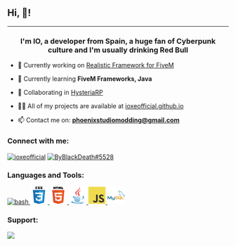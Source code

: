 ## Hi, :wave:!
***
<!--![](https://img.shields.io/endpoint?label=currently&url=https://dev.discordprofiles.me/api/badge/status/236731793892573185?simple=true) ![](https://img.shields.io/endpoint?url=https://dev.discordprofiles.me/api/badge/playing/236731793892573185?vscode=false) ![](https://img.shields.io/endpoint?url=https://dev.discordprofiles.me/api/badge/vscode/236731793892573185) ![](https://img.shields.io/endpoint?url=https://dev.discordprofiles.me/api/badge/spotify/236731793892573185)-->

<h3 align="center">I'm IO, a developer from Spain, a huge fan of Cyberpunk culture and I'm usually drinking Red Bull</h3>

- 🔭 Currently working on [Realistic Framework for FiveM](https://trello.com/b/XVNryBBn/phoenix-studio-dev)

- 🌱 Currently learning **FiveM Frameworks, Java**

- 👯 Collaborating in [HysteriaRP](https://www.hysteriarp.com)

- 👨‍💻 All of my projects are available at [ioxeofficial.github.io](https://ioxeofficial.github.io)

- 📫 Contact me on:  **phoenixstudiomodding@gmail.com**

<h3 align="left">Connect with me:</h3>
<p align="left">
<a href="https://twitter.com/ioxeofficial" target="blank"><img align="center" src="https://img.icons8.com/nolan/64/twitter.png" alt="ioxeofficial" height="64" width="64"/></a>
<a href="https://dsc.bio/byblackdeath" target="blank"><img align="center" src="https://img.icons8.com/nolan/64/discord-logo.png" alt="ByBlackDeath#5528" height="64" width="64"/></a>
</p>

<h3 align="left">Languages and Tools:</h3>
<p align="left"> <a href="https://www.gnu.org/software/bash/" target="_blank"> <img src="https://www.vectorlogo.zone/logos/gnu_bash/gnu_bash-icon.svg" alt="bash" width="40" height="40"/> </a> <a href="https://www.w3schools.com/css/" target="_blank"> <img src="https://raw.githubusercontent.com/devicons/devicon/master/icons/css3/css3-original-wordmark.svg" alt="css3" width="40" height="40"/> </a> <a href="https://www.w3.org/html/" target="_blank"> <img src="https://raw.githubusercontent.com/devicons/devicon/master/icons/html5/html5-original-wordmark.svg" alt="html5" width="40" height="40"/> </a> <a href="https://www.java.com" target="_blank"> <img src="https://raw.githubusercontent.com/devicons/devicon/master/icons/java/java-original.svg" alt="java" width="40" height="40"/> </a> <a href="https://developer.mozilla.org/en-US/docs/Web/JavaScript" target="_blank"> <img src="https://raw.githubusercontent.com/devicons/devicon/master/icons/javascript/javascript-original.svg" alt="javascript" width="40" height="40"/> </a> <a href="https://www.mysql.com/" target="_blank"> <img src="https://raw.githubusercontent.com/devicons/devicon/master/icons/mysql/mysql-original-wordmark.svg" alt="mysql" width="40" height="40"/> </a> </p>


<h3 align="left">Support:</h3>
<p><a href="https://www.buymeacoffee.com/ioxeofficial"><img src="https://img.buymeacoffee.com/button-api/?text=Buy me a Red Bull&emoji=🥤&slug=ioxeofficial&button_colour=7b2f9f&font_colour=ffffff&font_family=Bree&outline_colour=ffffff&coffee_colour=FFDD00"></a></p><br><br>

<!--<details>
<summary>Other Things</summary>
<img src="https://i.imgur.com/y3k4PK8.gif" alt="GIF" height="200">-->
